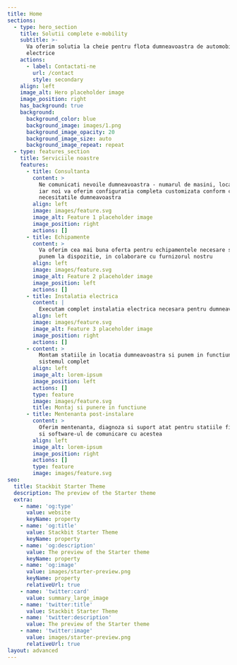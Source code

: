 ```yaml
---
title: Home
sections:
  - type: hero_section
    title: Solutii complete e-mobility
    subtitle: >-
      Va oferim solutia la cheie pentru flota dumneavoastra de automobile
      electrice
    actions:
      - label: Contactati-ne
        url: /contact
        style: secondary
    align: left
    image_alt: Hero placeholder image
    image_position: right
    has_background: true
    background:
      background_color: blue
      background_image: images/1.png
      background_image_opacity: 20
      background_image_size: auto
      background_image_repeat: repeat
  - type: features_section
    title: Serviciile noastre
    features:
      - title: Consultanta
        content: >
          Ne comunicati nevoile dumneavoastra - numarul de masini, locatie etc.
          iar noi va oferim configuratia completa customizata conform cu
          necesitatile dumneavoastra
        align: left
        image: images/feature.svg
        image_alt: Feature 1 placeholder image
        image_position: right
        actions: []
      - title: Echipamente
        content: >
          Va oferim cea mai buna oferta pentru echipamentele necesare si vi le
          punem la dispozitie, in colaborare cu furnizorul nostru
        align: left
        image: images/feature.svg
        image_alt: Feature 2 placeholder image
        image_position: left
        actions: []
      - title: Instalatia electrica
        content: |
          Executam complet instalatia electrica necesara pentru dumneavoastra
        align: left
        image: images/feature.svg
        image_alt: Feature 3 placeholder image
        image_position: right
        actions: []
      - content: >
          Montam statiile in locatia dumneavoastra si punem in functiune
          sistemul complet
        align: left
        image_alt: lorem-ipsum
        image_position: left
        actions: []
        type: feature
        image: images/feature.svg
        title: Montaj si punere in functiune
      - title: Mentenanta post-instalare
        content: >
          Oferim mentenanta, diagnoza si suport atat pentru statiile fizice cat
          si software-ul de comunicare cu acestea
        align: left
        image_alt: lorem-ipsum
        image_position: right
        actions: []
        type: feature
        image: images/feature.svg
seo:
  title: Stackbit Starter Theme
  description: The preview of the Starter theme
  extra:
    - name: 'og:type'
      value: website
      keyName: property
    - name: 'og:title'
      value: Stackbit Starter Theme
      keyName: property
    - name: 'og:description'
      value: The preview of the Starter theme
      keyName: property
    - name: 'og:image'
      value: images/starter-preview.png
      keyName: property
      relativeUrl: true
    - name: 'twitter:card'
      value: summary_large_image
    - name: 'twitter:title'
      value: Stackbit Starter Theme
    - name: 'twitter:description'
      value: The preview of the Starter theme
    - name: 'twitter:image'
      value: images/starter-preview.png
      relativeUrl: true
layout: advanced
---
```

